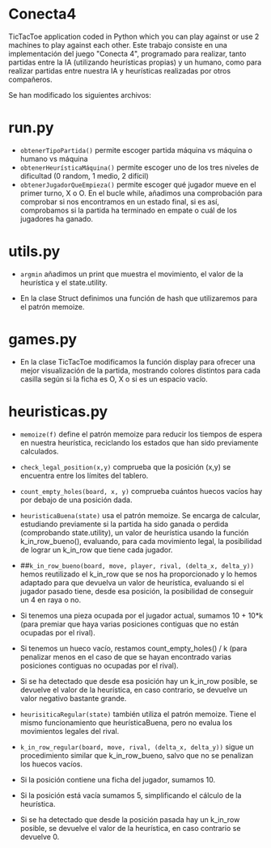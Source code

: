 # Conecta4
TicTacToe application coded in Python which you can play against or use 2 machines to play against each other.
Este trabajo consiste en una implementación del juego "Conecta 4", programado para realizar, tanto partidas entre la IA 
(utilizando heurísticas propias) y un humano, como para realizar partidas entre nuestra IA y heurísticas realizadas por otros compañeros.

Se han modificado los siguientes archivos:
# run.py

  - ```obtenerTipoPartida()``` permite escoger partida máquina vs máquina o humano vs máquina
  - ```obtenerHeurísticaMáquina()``` permite escoger uno de los tres niveles de dificultad (0 random, 1 medio, 
2 difícil)
  - ```obtenerJugadorQueEmpieza()``` permite escoger qué jugador mueve en el primer turno, X o O. En el bucle while,
añadimos una comprobación para comprobar si nos encontramos en un estado final, si es así, comprobamos si la
partida ha terminado en empate o cuál de los jugadores ha ganado.

# utils.py

- ```argmin``` añadimos un print que muestra el movimiento, el valor de la heurística 
y el state.utility.

- En la clase Struct definimos una función de hash que utilizaremos para el patrón memoize.

# games.py

- En la clase TicTacToe modificamos la función display para ofrecer una mejor visualización de la 
partida, mostrando colores distintos para cada casilla según si la ficha es O, X o si es un espacio vacío.

# heuristicas.py

- ```memoize(f)``` define el patrón memoize para reducir los tiempos de espera en nuestra heurística, 
reciclando los estados que han sido previamente calculados.

- ```check_legal_position(x,y)``` comprueba que la posición (x,y) se encuentra entre los límites del tablero.

- ```count_empty_holes(board, x, y)``` comprueba cuántos huecos vacíos hay por debajo de una posición dada.

- ```heuristicaBuena(state)``` usa el patrón memoize. Se encarga de calcular, estudiando previamente si la partida
ha sido ganada o perdida (comprobando state.utility), un valor de  heurística usando la función k_in_row_bueno(),
evaluando, para cada movimiento legal, la posibilidad de lograr un k_in_row que tiene cada jugador.

- ##```k_in_row_bueno(board, move, player, rival, (delta_x, delta_y))``` hemos reutilizado el k_in_row que se nos ha proporcionado
y lo hemos adaptado para que devuelva un valor de heurística, evaluando si el jugador pasado tiene, desde esa posición,
la posibilidad de conseguir un 4 en raya o no.

- Si tenemos una pieza ocupada por el jugador actual, sumamos 10 + 10*k (para premiar que haya 
varias posiciones contiguas que no están ocupadas por el rival).

- Si tenemos un hueco vacío, restamos count_empty_holes() / k (para penalizar menos en el 
caso de que se hayan encontrado varias posiciones contiguas no ocupadas por el rival).

- Si se ha detectado que desde esa posición hay un k_in_row posible, se devuelve el valor 
de la heurística, en caso contrario, se devuelve un valor negativo bastante grande.
	
- ```heurisiticaRegular(state)``` también utiliza el patrón memoize. Tiene el mismo funcionamiento que heurísticaBuena,
pero no evalua los movimientos legales del rival.

- ```k_in_row_regular(board, move, rival, (delta_x, delta_y))``` sigue un procedimiento similar que  k_in_row_bueno,
salvo que no se penalizan los huecos vacíos. 

- Si la posición contiene una ficha del jugador, sumamos 10.

- Si la posición está vacía sumamos 5, simplificando el cálculo de la heurística.

- Si se ha detectado que desde la posición pasada hay un k_in_row posible, se devuelve el valor 
de la heurística, en caso contrario se devuelve 0.

